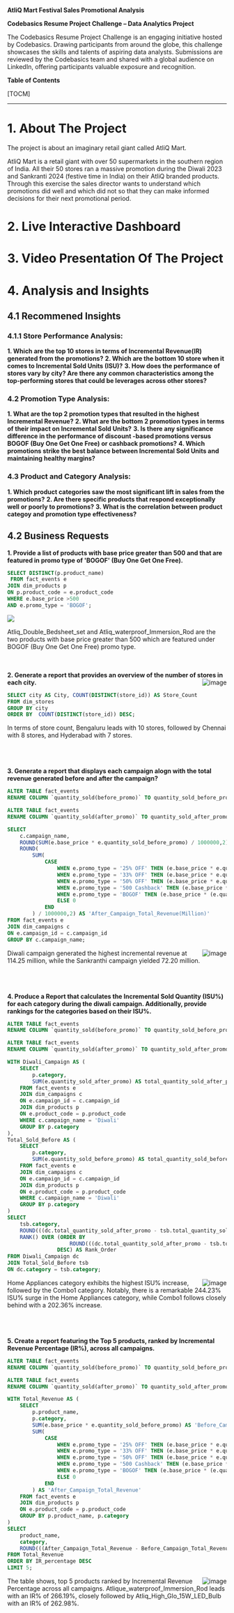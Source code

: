 
**AtliQ Mart Festival Sales Promotional Analysis**

**Codebasics Resume Project Challenge – Data Analytics Project**

The Codebasics Resume Project Challenge is an engaging initiative hosted by Codebasics. Drawing participants from around the globe, this challenge showcases the skills and talents of aspiring data analysts. Submissions are reviewed by the Codebasics team and shared with a global audience on LinkedIn, offering participants valuable exposure and recognition.

**Table of Contents**

[TOCM]

---
# 1. About The Project
The project is about an imaginary retail giant called AtliQ Mart.

AtliQ Mart is a retail giant with over 50 supermarkets in the southern region of India. All their 50 stores ran a massive promotion during the Diwali 2023 and Sankranti 2024 (festive time in India) on their AtliQ branded products. <br>Through this exercise the sales director wants to understand which promotions did well and which did not so that they can make informed decisions for their next promotional period. <br>

# 2. Live Interactive Dashboard
#  3. Video Presentation Of The Project
# 4. Analysis and Insights
## 4.1 Recommened Insights

### 4.1.1 Store Performance Analysis:
**1. Which are the top 10 stores in terms of Incremental Revenue(IR) generated from the promotions?**
**2. Which are the bottom 10 store when it comes to Incremental Sold Units (ISU)?**
**3. How does the performance of stores vary by city? Are there any common characteristics among the top-performing stores that could be leverages across other stores?**

### 4.2 Promotion Type Analysis:
**1. What are the top 2 promotion types that resulted in the highest Incremental Revenue?**
**2. What are the bottom 2 promotion types in terms of their impact on Incremental Sold Units?**
**3. Is there any significance difference in the performance of discount -based promotions versus BOGOF (Buy One Get One Free) or cashback promotions?**
**4. Which promotions strike the best balance between Incremental Sold Units and maintaining healthy margins?**

### 4.3 Product and Category Analysis:
**1. Which product categories saw the most significant lift in sales from the promotions?**
**2. Are there specific products that respond exceptionally well or poorly to promotions?**
**3. What is the correlation between product categoy and promotion type effectiveness?**

## 4.2 Business Requests

**1. Provide a list of products with base price greater than 500 and that are featured in promo type of 'BOGOF' (Buy One Get One Free).**
~~~~sql
SELECT DISTINCT(p.product_name)
 FROM fact_events e
JOIN dim_products p
ON p.product_code = e.product_code
WHERE e.base_price >500 
AND e.promo_type = 'BOGOF';
~~~~
![](https://github.com/RAVI-CHANDRIKA-05/CODEBASICS_CHALLENGE9/blob/main/assets/images/SQL1.JPG)

Atliq_Double_Bedsheet_set and Atliq_waterproof_Immersion_Rod are the two products with base price greater than 500 which are featured under BOGOF (Buy One Get One Free) promo  type.<br>
<br><br>

**2. Generate a report that provides an overview of the number of stores in each city.**
<img align="right" src="https://github.com/RAVI-CHANDRIKA-05/CODEBASICS_CHALLENGE9/blob/main/docs/assets/images/SQL2.JPG" alt="image" />

~~~~sql
SELECT city AS City, COUNT(DISTINCT(store_id)) AS Store_Count
FROM dim_stores
GROUP BY city
ORDER BY  COUNT(DISTINCT(store_id)) DESC;
~~~~

In terms of store count, Bengaluru leads with 10 stores, followed by Chennai with 8 stores, and Hyderabad with 7 stores.<br>
<br><br><br>

**3. Generate a report that displays each campaign alogn with the total revenue generated before and after the campaign?**
~~~~sql
ALTER TABLE fact_events
RENAME COLUMN `quantity_sold(before_promo)` TO quantity_sold_before_promo;

ALTER TABLE fact_events
RENAME COLUMN `quantity_sold(after_promo)` TO quantity_sold_after_promo;

SELECT 
    c.campaign_name,
    ROUND(SUM(e.base_price * e.quantity_sold_before_promo) / 1000000,2) AS 'Before_Campaign_Total_Revenue(Million)',
    ROUND(
		SUM(
			CASE 
				WHEN e.promo_type = '25% OFF' THEN (e.base_price * e.quantity_sold_after_promo) * 0.75
				WHEN e.promo_type = '33% OFF' THEN (e.base_price * e.quantity_sold_after_promo) * 0.67
				WHEN e.promo_type = '50% OFF' THEN (e.base_price * e.quantity_sold_after_promo) * 0.50
				WHEN e.promo_type = '500 Cashback' THEN (e.base_price * e.quantity_sold_after_promo) - 500
				WHEN e.promo_type = 'BOGOF' THEN (e.base_price * (e.quantity_sold_after_promo * 2)) * 0.5
				ELSE 0
			END
		) / 1000000,2) AS 'After_Campaign_Total_Revenue(Million)'
FROM fact_events e
JOIN dim_campaigns c
ON e.campaign_id = c.campaign_id
GROUP BY c.campaign_name;
~~~~
<img align="right" src="https://github.com/RAVI-CHANDRIKA-05/CODEBASICS_CHALLENGE9/blob/main/docs/assets/images/SQL3.JPG" alt="image" />

Diwali campaign generated the highest incremental revenue at 114.25 million, while the Sankranthi campaign yielded 72.20 million.
<br>
<br><br><br>

**4. Produce a Report that calculates the Incremental Sold Quantity (ISU%) for each category during the diwali campaign. Additionally, provide rankings for the categories based on their ISU%.**
~~~~sql
ALTER TABLE fact_events
RENAME COLUMN `quantity_sold(before_promo)` TO quantity_sold_before_promo;

ALTER TABLE fact_events
RENAME COLUMN `quantity_sold(after_promo)` TO quantity_sold_after_promo;

WITH Diwali_Campaign AS (
    SELECT 
        p.category,
        SUM(e.quantity_sold_after_promo) AS total_quantity_sold_after_promo
    FROM fact_events e
    JOIN dim_campaigns c
    ON e.campaign_id = c.campaign_id
    JOIN dim_products p
    ON e.product_code = p.product_code
    WHERE c.campaign_name = 'Diwali'
    GROUP BY p.category
),
Total_Sold_Before AS (
    SELECT 
        p.category,
        SUM(e.quantity_sold_before_promo) AS total_quantity_sold_before_promo
    FROM fact_events e
    JOIN dim_campaigns c
    ON e.campaign_id = c.campaign_id
	JOIN dim_products p
    ON e.product_code = p.product_code
	WHERE c.campaign_name = 'Diwali'
    GROUP BY p.category
)
SELECT 
    tsb.category,
    ROUND(((dc.total_quantity_sold_after_promo - tsb.total_quantity_sold_before_promo) * 100) / tsb.total_quantity_sold_before_promo,2) AS ISU_percentage,
    RANK() OVER (ORDER BY 
					ROUND(((dc.total_quantity_sold_after_promo - tsb.total_quantity_sold_before_promo) * 100) / tsb.total_quantity_sold_before_promo,2)
				DESC) AS Rank_Order
FROM Diwali_Campaign dc
JOIN Total_Sold_Before tsb
ON dc.category = tsb.category;
~~~~
<img align="right" src="https://github.com/RAVI-CHANDRIKA-05/CODEBASICS_CHALLENGE9/blob/main/docs/assets/images/SQL4.JPG" alt="image" />

 Home Appliances category exhibits the highest ISU% increase, followed by the Combo1 category. Notably, there is a remarkable 244.23% ISU% surge in the Home Appliances category, while Combo1 follows closely behind with a 202.36% increase.
<br>
<br><br><br>

**5. Create a report featuring the Top 5 products, ranked by Incremental Revenue Percentage (IR%), across all campaigns.** 
~~~~sql
ALTER TABLE fact_events
RENAME COLUMN `quantity_sold(before_promo)` TO quantity_sold_before_promo;

ALTER TABLE fact_events
RENAME COLUMN `quantity_sold(after_promo)` TO quantity_sold_after_promo;

WITH Total_Revenue AS (
    SELECT 
        p.product_name,
        p.category,
        SUM(e.base_price * e.quantity_sold_before_promo) AS 'Before_Campaign_Total_Revenue',
		SUM(
			CASE 
				WHEN e.promo_type = '25% OFF' THEN (e.base_price * e.quantity_sold_after_promo) * 0.75
				WHEN e.promo_type = '33% OFF' THEN (e.base_price * e.quantity_sold_after_promo) * 0.67
				WHEN e.promo_type = '50% OFF' THEN (e.base_price * e.quantity_sold_after_promo) * 0.50
				WHEN e.promo_type = '500 Cashback' THEN (e.base_price * e.quantity_sold_after_promo) - 500
				WHEN e.promo_type = 'BOGOF' THEN (e.base_price * (e.quantity_sold_after_promo * 2)) * 0.5
				ELSE 0
			END
		) AS 'After_Campaign_Total_Revenue'
    FROM fact_events e
	JOIN dim_products p
    ON e.product_code = p.product_code
    GROUP BY p.product_name, p.category
)
SELECT 
    product_name,
    category,
    ROUND(((After_Campaign_Total_Revenue - Before_Campaign_Total_Revenue) / Before_Campaign_Total_Revenue) * 100,2) AS IR_percentage
FROM Total_Revenue
ORDER BY IR_percentage DESC
LIMIT 5;
~~~~
<img align="right" src="https://github.com/RAVI-CHANDRIKA-05/CODEBASICS_CHALLENGE9/blob/main/docs/assets/images/SQL5.JPG" alt="image" />

The table shows, top 5 products ranked by Incremental Revenue Percentage across all campaigns. Atlique_waterproof_Immersion_Rod leads with an IR% of 266.19%, closely followed by Atliq_High_Glo_15W_LED_Bulb with an IR% of 262.98%.
<br>
<br><br><br>